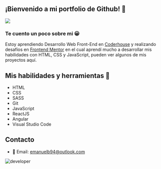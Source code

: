 ## ¡Bienvenido a mi portfolio de Github! 👋

<img class="margin-right" src="https://github.com/emanuelcba94/emanuelcba94/assets/114887861/8d2963ed-f0b5-4ad0-a7c6-115d3c9fa9fd"> 

### Te cuento un poco sobre mi 😀
Estoy aprendiendo Desarrollo Web Front-End en [Coderhouse](https://www.coderhouse.com/) y realizando desafíos en [Frontend Mentor](https://www.frontendmentor.io/home) en el cual aprendí mucho a desarrollar mis habilidades con HTML, CSS y JavaScript, pueden ver algunos de mis proyectos aquí.

## Mis habilidades y herramientas 📝

* HTML 
* CSS
* SASS
* Git
* JavaScript
* ReactJS
* Angular
* Visual Studio Code

## Contacto
* :email: Email: emanuelb94@outlook.com






![developer](https://github.com/emanuelcba94/emanuelcba94/assets/114887861/8d2963ed-f0b5-4ad0-a7c6-115d3c9fa9fd)
